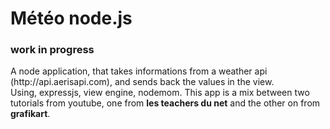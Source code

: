 <h1>Météo node.js</h1>
<h3>work in progress</h3>
<p>A node application, that takes informations from a weather api (http://api.aerisapi.com), and sends back the values in the view. <br> 
Using, expressjs, view engine, nodemom. This app is a mix between two tutorials from youtube, one from <strong>les teachers du net</strong> and the other on from <strong>grafikart</strong>.</p>
